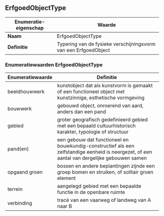 ﻿## ErfgoedObjectType
| **Enumeratie-eigenschap** | **Waarde** |
| ---- | ---- |
| **Naam** | ErfgoedObjectType |
| **Definitie** | Typering van de fysieke verschijningsvorm van een ErfgoedObject |
### Enumeratiewaarden ErfgoedObjectType
| **Enumeratiewaarde** | **Definitie** |
| ---- | ---- |
| beeldhouwwerk | kunstobject dat als kunstvorm is gemaakt of een functioneel object met kunstzinnige, esthetische vormgeving |
| bouwwerk | gebouwd object, onroerend van aard, anders dan een pand |
| gebied | groter geografisch gedefinieerd gebied met een bepaald cultuurhistorisch karakter, typologie of structuur |
| pand(en) | een gebouw dat functioneel en bouwkundig-constructief als een zelfstandige eenheid is neergezet, of een aantal van dergelijke gebouwen samen |
| opgaand groen | bossen en andere beplantingen zijnde een groep bomen en struiken, of solitair groen element |
| terrein | aangelegd gebied met een bepaalde functie in de openbare ruimte |
| verbinding | trac&#233; van een vaarweg of landweg van A naar B |
